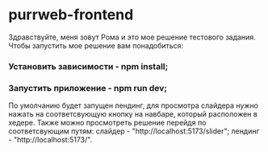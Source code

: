 # purrweb-frontend
Здравствуйте, меня зовут Рома и это мое решение тестового задания.
Чтобы запустить мое решение вам понадобиться:
### Установить зависимости - npm install;
### Запустить приложение - npm run dev;
По умолчанию будет запущен лендинг, для просмотра слайдера нужно нажать на соответсвующую кнопку на навбаре, который расположен в хедере. Также можно просмотреть решение перейдя по соответсвующим путям: слайдер - "http://localhost:5173/slider"; лендинг - "http://localhost:5173/". 
